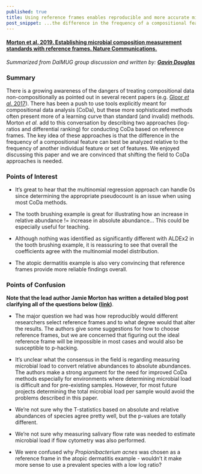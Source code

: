 ```yaml
---
published: true
title: Using reference frames enables reproducible and more accurate microbiome data analysis 
post_snippet: ...the difference in the frequency of a compositional feature can best be analyzed relative to the frequency of another individual or set of features
---
```


#### [Morton et al. 2019. Establishing microbial composition measurement standards with reference frames. Nature Communications.](https://www.nature.com/articles/s41467-019-10656-5)

_Summarized from DalMUG group discussion and written by: [**Gavin Douglas**](http://www.gavindouglas.ca/)_

### Summary
There is a growing awareness of the dangers of treating compositional data non-compositionally as pointed out in several recent papers
(e.g. [Gloor _et al._ 2017](https://www.frontiersin.org/articles/10.3389/fmicb.2017.02224/full)).
There has been a push to use tools explicitly meant for compositional data analysis (CoDa), but these more sophisticated methods
often present more of a learning curve than standard (and invalid) methods. Morton _et al._ add to this conversation by describing
two approaches (log-ratios and differential ranking) for conducting CoDa based on reference frames. The key idea of these approaches
is that the difference in the frequency of a compositional feature can best be analyzed relative to the frequency of another individual
feature or set of features. We enjoyed discussing this paper and we are convinced that shifting the field to CoDa approaches is needed.


### Points of Interest
- It’s great to hear that the multinomial regression approach can handle 0s since determining the appropriate pseudocount is an issue when using most CoDa methods.

- The tooth brushing example is great for illustrating how an increase in relative abundance != increase in absolute abundance… This could be especially useful for teaching.

- Although nothing was identified as significantly different with ALDEx2 in the tooth brushing example, it is reassuring to see that overall the coefficients agree with the multinomial model distribution.

- The atopic dermatitis example is also very convincing that reference frames provide more reliable findings overall.

### Points of Confusion

**Note that the lead author Jamie Morton has written a detailed blog post clarifying all of the questions below ([link](https://mortonjt.github.io/probable-bug-bytes/probable-bug-bytes/reference-frames/))**.

- The major question we had was how reproducibly would different researchers select reference frames and to what degree would that alter the results. The authors give some suggestions for how to choose reference frames, but we are concerned that figuring out the ideal reference frame will be impossible in most cases and would also be susceptible to p-hacking.

- It’s unclear what the consensus in the field is regarding measuring microbial load to convert relative abundances to absolute abundances. The authors make a strong argument for the need for improved CoDa methods especially for environments where determining microbial load is difficult and for pre-existing samples. However, for most future projects determining the total microbial load per sample would avoid the problems described in this paper.

- We’re not sure why the T-statistics based on absolute and relative abundances of species agree pretty well, but the p-values are totally different.

- We’re not sure why measuring salivary flow rate was needed to estimate microbial load if flow cytometry was also performed.

- We were confused why _Propionibacterium acnes_ was chosen as a reference frame in the atopic dermatitis example - wouldn’t it make more sense to use a prevalent species with a low log ratio?

